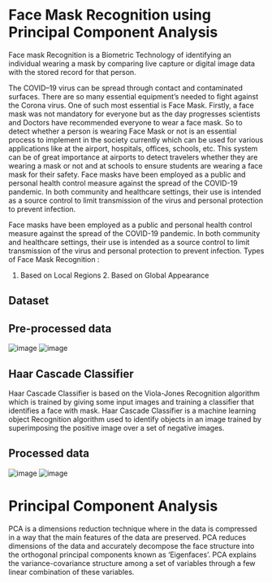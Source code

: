 # Face Mask Recognition using Principal Component Analysis
Face mask Recognition is a Biometric Technology of identifying an individual wearing a mask by comparing live capture or digital image data with the stored record for that person.

The COVID–19 virus can be spread through contact and contaminated surfaces. There are so many essential equipment’s needed to fight against the Corona virus. One of such most essential is Face Mask. Firstly, a face mask was not mandatory for everyone but as the day progresses scientists and Doctors have recommended everyone to wear a face mask. So to detect whether a person is wearing Face Mask or not is an essential process to implement in the society currently which can be used for various applications like at the airport, hospitals, offices, schools, etc. This system can be of great importance at airports to detect travelers whether they are wearing a mask or not and at schools to ensure students are wearing a face mask for their safety. Face masks have been employed as a public and  personal health control measure against the spread of the COVID-19 pandemic. In both community and healthcare settings, their use is intended as a source control to limit transmission of the virus and personal protection to prevent infection.

Face masks have been employed as a public and  personal health control measure against the spread of the COVID-19 pandemic. In both community and healthcare settings, their use is intended as a source control to limit transmission of the virus and personal protection to prevent infection.
Types of Face Mask Recognition :
1. Based on Local Regions    2. Based on Global Appearance

## Dataset

## Pre-processed data

![image](https://user-images.githubusercontent.com/70087327/130550429-5db7cf23-6333-49fe-930c-d875b964d7d7.png)  ![image](https://user-images.githubusercontent.com/70087327/130550448-0457e6b5-d3f2-4b9e-ac6c-1307ddebaf12.png)

## Haar Cascade Classifier 
Haar Cascade Classifier is based on the Viola-Jones Recognition algorithm which is trained by giving some input images and training a classifier that identifies a face with mask.  Haar Cascade Classifier is a machine learning object Recognition algorithm used to identify objects in an image trained by superimposing the positive image over a set of negative images.

## Processed data
![image](https://user-images.githubusercontent.com/70087327/130550505-38d980f4-0039-4c6a-b8f1-0b46d7ca8077.png)  ![image](https://user-images.githubusercontent.com/70087327/130550527-b319fd60-66dc-41f5-9eaf-8231d1a9db61.png)

# Principal Component Analysis
PCA is a dimensions reduction technique where in the data is compressed in a way that the main features of the data are preserved.
PCA reduces dimensions of the data and accurately decompose the face structure into the orthogonal principal components known as ‘Eigenfaces’.
PCA explains the variance-covariance structure among a set of variables through a few linear combination of these variables.

